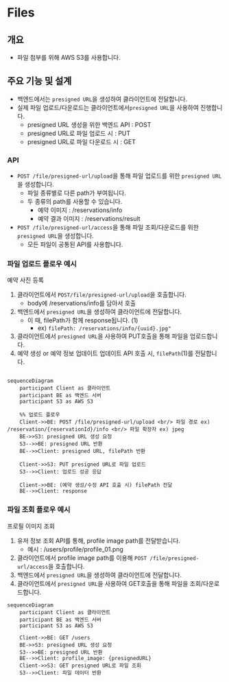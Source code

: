 # Files

## 개요

- 파일 첨부를 위해 AWS S3를 사용합니다.

## 주요 기능 및 설계

- 백엔드에서는 `presigned URL`을 생성하여 클라이언트에 전달합니다.
- 실제 파일 업로드/다운로드는 클라이언트에서`presigned URL`을 사용하여 진행합니다.
  - presigned URL 생성을 위한 백엔드 API : POST
  - presigned URL로 파일 업로드 시 : PUT
  - presigned URL로 파일 다운로드 시 : GET

### API

- `POST /file/presigned-url/upload`을 통해 파일 업로드를 위한 `presigned URL`을 생성합니다.
  - 파일 종류별로 다른 path가 부여됩니다.
  - 두 종류의 path를 사용할 수 있습니다.
    - 예약 이미지 : /reservations/info
    - 예약 결과 이미지 : /reservations/result
- `POST /file/presigned-url/access`을 통해 파일 조회/다운로드를 위한 `presigned URL`을 생성합니다.
  - 모든 파일이 공통된 API를 사용합니다.

### 파일 업로드 플로우 예시

예약 사진 등록

1. 클라이언트에서 `POST/file/presigned-url/upload`을 호출합니다.
   - body에 /reservations/info를 담아서 호출
2. 백엔드에서 `presigned URL`을 생성하여 클라이언트에 전달합니다.
   - 이 때, filePath가 함께 response됩니다. (1)
     - ex) `filePath: /reservations/info/{uuid}.jpg"`
3. 클라이언트에서 `presigned URL`을 사용하여 PUT호출을 통해 파일을 업로드합니다.
4. 예약 생성 or 예약 정보 업데이트 업데이트 API 호출 시, `filePath`(1)를 전달합니다.

```mermaid

sequenceDiagram
    participant Client as 클라이언트
    participant BE as 백엔드 서버
    participant S3 as AWS S3

    %% 업로드 플로우
    Client->>BE: POST /file/presigned-url/upload <br/> 파일 경로 ex) /reservation/{reservationId}/info <br/> 파일 확장자 ex) jpeg
    BE->>S3: presigned URL 생성 요청
    S3-->>BE: presigned URL 반환
    BE-->>Client: presigned URL, filePath 반환

    Client->>S3: PUT presigned URL로 파일 업로드
    S3-->>Client: 업로드 성공 응답

    Client->>BE: (예약 생성/수정 API 호출 시) filePath 전달
    BE-->>Client: response
```

### 파일 조회 플로우 예시

프로필 이미지 조회

1. 유저 정보 조회 API를 통해, profile image path를 전달받습니다.
   - 예시 : /users/profile/profile_01.png
2. 클라이언트에서 profile image path를 이용해 `POST /file/presigned-url/access`을 호출합니다.
3. 백엔드에서 `presigned URL`을 생성하여 클라이언트에 전달합니다.
4. 클라이언트에서 `presigned URL`을 사용하여 GET호출을 통해 파일을 조회/다운로드합니다.

```mermaid
sequenceDiagram
    participant Client as 클라이언트
    participant BE as 백엔드 서버
    participant S3 as AWS S3

    Client->>BE: GET /users
    BE->>S3: presigned URL 생성 요청
    S3-->>BE: presigned URL 반환
    BE-->>Client: profile_image: {presignedURL}
    Client->>S3: GET presigned URL로 파일 조회
    S3-->>Client: 파일 데이터 반환
```
